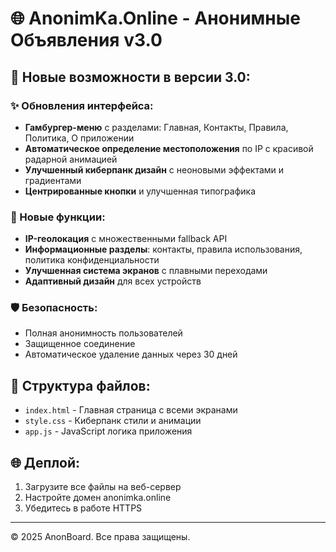# 🌐 AnonimKa.Online - Анонимные Объявления v3.0

## 🚀 Новые возможности в версии 3.0:

### ✨ Обновления интерфейса:
- **Гамбургер-меню** с разделами: Главная, Контакты, Правила, Политика, О приложении
- **Автоматическое определение местоположения** по IP с красивой радарной анимацией
- **Улучшенный киберпанк дизайн** с неоновыми эффектами и градиентами
- **Центрированные кнопки** и улучшенная типографика

### 🎯 Новые функции:
- **IP-геолокация** с множественными fallback API
- **Информационные разделы**: контакты, правила использования, политика конфиденциальности
- **Улучшенная система экранов** с плавными переходами
- **Адаптивный дизайн** для всех устройств

### 🛡️ Безопасность:
- Полная анонимность пользователей
- Защищенное соединение
- Автоматическое удаление данных через 30 дней

## 📁 Структура файлов:
- `index.html` - Главная страница с всеми экранами
- `style.css` - Киберпанк стили и анимации
- `app.js` - JavaScript логика приложения

## 🌐 Деплой:
1. Загрузите все файлы на веб-сервер
2. Настройте домен anonimka.online
3. Убедитесь в работе HTTPS

---
© 2025 AnonBoard. Все права защищены.